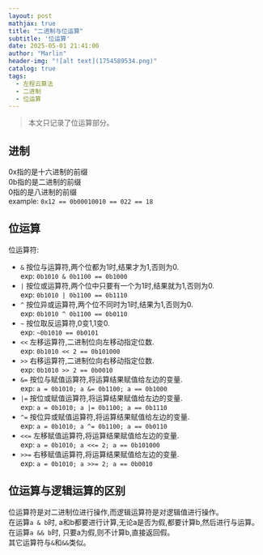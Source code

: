```yaml
---
layout: post
mathjax: true
title: "二进制与位运算"
subtitle: '位运算'
date: 2025-05-01 21:41:00
author: "Marlin"
header-img: "![alt text](1754589534.png)"
catalog: true
tags:
  - 左程云算法
  - 二进制
  - 位运算
---
```

> 本文只记录了位运算部分。

## 进制
0x指的是十六进制的前缀  
0b指的是二进制的前缀  
0指的是八进制的前缀  
example: `0x12 == 0b00010010 == 022 == 18`

## 位运算  
位运算符:  
- `&` 按位与运算符,两个位都为1时,结果才为1,否则为0.  
exp: `0b1010 & 0b1100 == 0b1000`  
- `|` 按位或运算符,两个位中只要有一个为1时,结果就为1,否则为0.  
exp: `0b1010 | 0b1100 == 0b1110`  
- `^` 按位异或运算符,两个位不同时为1时,结果为1,否则为0.  
exp: `0b1010 ^ 0b1100 == 0b0110`  
- `~` 按位取反运算符,0变1,1变0.  
exp: `~0b1010 == 0b0101`  
- `<<` 左移运算符,二进制位向左移动指定位数.  
exp: `0b1010 << 2 == 0b101000`  
- `>>` 右移运算符,二进制位向右移动指定位数.  
exp: `0b1010 >> 2 == 0b0010`  
- `&=` 按位与赋值运算符,将运算结果赋值给左边的变量.  
exp: `a = 0b1010; a &= 0b1100; a == 0b1000`  
- `|=` 按位或赋值运算符,将运算结果赋值给左边的变量.  
exp: `a = 0b1010; a |= 0b1100; a == 0b1110`  
- `^=` 按位异或赋值运算符,将运算结果赋值给左边的变量.  
exp: `a = 0b1010; a ^= 0b1100; a == 0b0110`  
- `<<=` 左移赋值运算符,将运算结果赋值给左边的变量.  
exp: `a = 0b1010; a <<= 2; a == 0b101000`  
- `>>=` 右移赋值运算符,将运算结果赋值给左边的变量.  
exp: `a = 0b1010; a >>= 2; a == 0b0010`  

## 位运算与逻辑运算的区别  
位运算符是对二进制位进行操作,而逻辑运算符是对逻辑值进行操作。  
在运算`a & b`时, a和b都要进行计算,无论a是否为假,都要计算b,然后进行与运算。  
在运算`a && b`时, 只要a为假,则不计算b,直接返回假。  
其它运算符与`&`和`&&`类似。  
